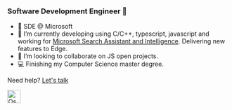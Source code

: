 ### Software Development Engineer 👋

- 🔭 SDE @ Microsoft 
- 🌱 I’m currently developing using C/C++, typescript, javascript and working for [Microsoft Search Assistant and Intelligence](https://www.microsoft.com/en-us/research/group/msai/). Delivering new features to Edge.
- 👯 I’m looking to collaborate on JS open projects.
- 💻 Finishing my Computer Science master degree. 

Need help? [Let's talk](https://superpeer.com/oscarrodar)

<a href="https://dev.to/oscarrodar">
  <img src="https://d2fltix0v2e0sb.cloudfront.net/dev-badge.svg" alt="Oscar Rodriguez Arroyo's DEV Community Profile" height="30" width="30">
</a>
